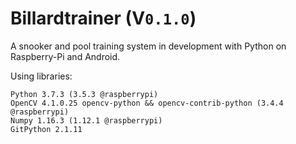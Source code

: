 # Billardtrainer (V`0.1.0`)
A snooker and pool training system in development with Python on Raspberry-Pi and Android.

Using libraries:  
```
Python 3.7.3 (3.5.3 @raspberrypi)
OpenCV 4.1.0.25 opencv-python && opencv-contrib-python (3.4.4 @raspberrypi)
Numpy 1.16.3 (1.12.1 @raspberrypi)
GitPython 2.1.11
```
